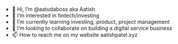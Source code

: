 - 👋 Hi, I’m @aatudaboss aka Aatish 
- 👀 I’m interested in fintech/investing 
- 🌱 I’m currently learning investing, product, project management 
- 💞️ I’m looking to collaborate on building a digital service business
- 📫 How to reach me on my website aatishpatel.xyz

<!---
aatudaboss/aatudaboss is a ✨ special ✨ repository because its `README.md` (this file) appears on your GitHub profile.
You can click the Preview link to take a look at your changes.
--->
